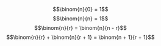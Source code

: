 $$\binom{n}{0} = 1$$
$$\binom{n}{n} = 1$$
$$\binom{n}{r} = \binom{n}{n - r}$$
$$\binom{n}{r} + \binom{n}{r + 1} = \binom{n + 1}{r + 1}$$